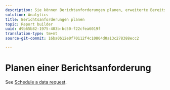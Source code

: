 ```yaml
---
description: Sie können Berichtanforderungen planen, erweiterte Bereitstellungsoptionen festlegen, Empfänger angeben und sich den Planverlauf ansehen. Erweiterte Bereitstellungsoptionen ermöglichen die Konfigurierung von Berichten, die Sie zu einem bestimmten Zeitpunkt oder in regelmäßigen Abständen senden möchten. Sie können außerdem das Dateiformat des Berichts festlegen.
solution: Analytics
title: Berichtsanforderungen planen
topic: Report builder
uuid: d9b65b82-1975-403b-bc50-f22cfea6019f
translation-type: tm+mt
source-git-commit: 16ba0b12e0f70112f4c10804d0a13c278388ecc2

---
```



# Planen einer Berichtsanforderung

See [Schedule a data request](/help/analyze/report-builder/t-schedule-a-data-request.md).
